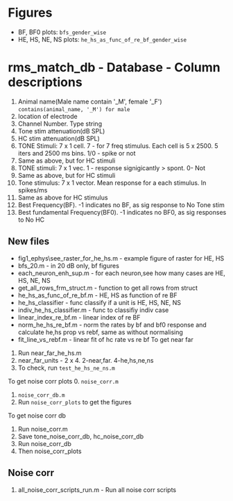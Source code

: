 # Figures
- BF, BF0 plots: `bfs_gender_wise`
- HE, HS, NE, NS plots: `he_hs_as_func_of_re_bf_gender_wise`

# rms_match_db - Database - Column descriptions
1. Animal name(Male name contain '_M', female '_F') `contains(animal_name, '_M') for male`
2. location of electrode
3. Channel Number. Type string
4. Tone stim attenuation(dB SPL)
5. HC stim attenuation(dB SPL)
6. TONE Stimuli: 7 x 1 cell.  7 - for 7 freq stimulus. Each cell is 5 x 2500. 5 iters and 2500 ms bins. 1/0 - spike or not
7. Same as above, but for HC stimuli
8. TONE stimuli: 7 x 1 vec. 1 - response signigicantly > spont. 0- Not
9. Same as above, but for HC stimuli
10. Tone stimulus: 7 x 1 vector. Mean response for a each stimulus. In spikes/ms
11. Same as above for HC stimulus
12. Best Frequency(BF). -1 indicates no BF, as sig response to No Tone stim
13. Best fundamental Frequency(BF0). -1 indicates no BF0, as sig responses to No HC


## New files
- fig1_ephys\see_raster_for_he_hs.m - example figure of raster for HE, HS
- bfs_20.m - in 20 dB only, bf figures
- each_neuron_enh_sup.m - for each neuron,see how many cases are HE, HS, NE, NS
- get_all_rows_frm_struct.m - function to get all rows from struct
- he_hs_as_func_of_re_bf.m - HE, HS as function of re BF
- he_hs_classifier - func classify if a unit is HE, HS, NE, NS
- indiv_he_hs_classifier.m - func to classifiy indiv case
- linear_index_re_bf.m - linear index of re BF
- norm_he_hs_re_bf.m - norm the rates by bf and bf0 response and calculate he,hs prop vs rebf, same as without normalising
-  fit_line_vs_rebf.m - linear fit of hc rate vs re bf
To get near far
1. Run near_far_he_hs.m
2. near_far_units - 2 x 4. 2-near,far. 4-he,hs,ne,ns
3. To check, run `test_he_hs_ne_ns.m`

To get noise corr plots
0. `noise_corr.m`
1. `noise_corr_db.m`
2. Run `noise_corr_plots` to get the figures

To get noise corr db
1. Run noise_corr.m
2. Save tone_noise_corr_db, hc_noise_corr_db
3. Run noise_corr_db
4. Then noise_corr_plots

## Noise corr
1. all_noise_corr_scripts_run.m - Run all noise corr scripts